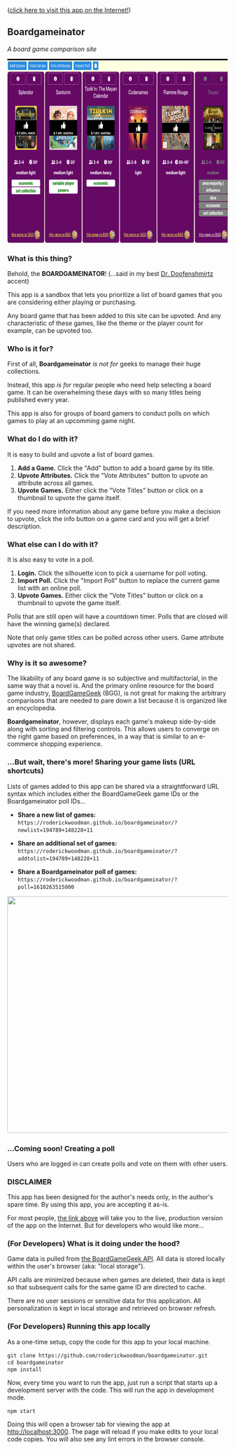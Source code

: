 ([click here to visit this app on the Internet!](https://roderickwoodman.github.io/boardgameinator/))

## Boardgameinator

*A board game comparison site*

<p align="center">
  <img width="800" height="420" src="public/og-image.png">
</p>

### What is this thing?

Behold, the **BOARDGAMEINATOR**!  (...said in my best [Dr. Doofenshmirtz](https://www.youtube.com/watch?v=Sj7yxI-r_ag) accent)

This app is a sandbox that lets you prioritize a list of board games that you are considering either playing or purchasing.

Any board game that has been added to this site can be upvoted. And any characteristic of these games, like the theme or the player count for example, can be upvoted too.

### Who is it for?

First of all, **Boardgameinator** *is not for* geeks to manage their huge collections. 

Instead, this app *is for* regular people who need help selecting a board game. It can be overwhelming these days with so many titles being published every year.

This app is also for groups of board gamers to conduct polls on which games to play at an upcomming game night.
### What do I do with it?

It is easy to build and upvote a list of board games.
1. **Add a Game.** Click the "Add" button to add a board game by its title. 
2. **Upvote Attributes.** Click the "Vote Attributes" button to upvote an attribute across all games.
3. **Upvote Games.** Either click the "Vote Titles" button or click on a thumbnail to upvote the game itself.

If you need more information about any game before you make a decision to upvote, click the info button on a game card and you will get a brief description.

### What else can I do with it?

It is also easy to vote in a poll.
1. **Login.** Click the silhouette icon to pick a username for poll voting.
2. **Import Poll.** Click the "Import Poll" button to replace the current game list with an online poll.
3. **Upvote Games.** Either click the "Vote Titles" button or click on a thumbnail to upvote the game itself.

Polls that are still open will have a countdown timer. Polls that are closed will have the winning game(s) declared.

Note that only game titles can be polled across other users. Game attribute upvotes are not shared.

### Why is it so awesome?

The likability of any board game is so subjective and multifactorial, in the same way that a novel is. And the primary online resource for the board game industry, [BoardGameGeek](https://boardgamegeek.com) (BGG), is not great for making the arbitrary comparisons that are needed to pare down a list because it is organized like an encyclopedia.

**Boardgameinator**, however, displays each game's makeup side-by-side along with sorting and filtering controls. This allows users to converge on the right game based on preferences, in a way that is similar to an e-commerce shopping experience.

### ...But wait, there's more! Sharing your game lists (URL shortcuts)

Lists of games added to this app can be shared via a straightforward URL syntax which includes either the BoardGameGeek game IDs or the Boardgameinator poll IDs...

* **Share a new list of games:**
``` https://roderickwoodman.github.io/boardgameinator/?newlist=194789+148228+11 ```

* **Share an additional set of games:**
``` https://roderickwoodman.github.io/boardgameinator/?addtolist=194789+148228+11 ```

* **Share a Boardgameinator poll of games:**
``` https://roderickwoodman.github.io/boardgameinator/?poll=1610263515000 ```

<p align="center">
  <img width="800" height="540" src="public/ss-poll.png">
</p>

### ...Coming soon! Creating a poll

Users who are logged in can create polls and vote on them with other users.

### DISCLAIMER

This app has been designed for the author's needs only, in the author's spare time. By using this app, you are accepting it as-is.

For most people, [the link above](https://roderickwoodman.github.io/boardgameinator/) will take you to the live, production version of the app on the Internet. But for developers who would like more...

### (For Developers) What is it doing under the hood?

Game data is pulled from [the BoardGameGeek API](https://boardgamegeek.com/wiki/page/BGG_XML_API2). All data is stored locally within the user's browser (aka: "local storage"). 

API calls are minimized because when games are deleted, their data is kept so that subsequent calls for the same game ID are directed to cache. 

There are no user sessions or sensitive data for this application. All personalization is kept in local storage and retrieved on browser refresh.

### (For Developers) Running this app locally

As a one-time setup, copy the code for this app to your local machine. 
```
git clone https://github.com/roderickwoodman/boardgameinator.git
cd boardgameinator
npm install
```

Now, every time you want to run the app, just run a script that starts up a development server with the code. This will run the app in development mode.
```
npm start
```

Doing this will open a browser tab for viewing the app at [http://localhost:3000](http://localhost:3000). The page will reload if you make edits to your local code copies. You will also see any lint errors in the browser console. 

